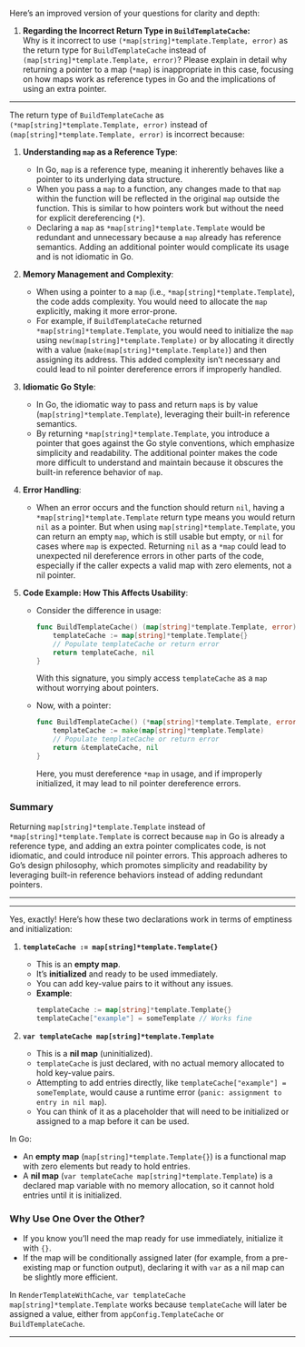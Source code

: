Here’s an improved version of your questions for clarity and depth:

1. **Regarding the Incorrect Return Type in `BuildTemplateCache`:**  
   Why is it incorrect to use `(*map[string]*template.Template, error)` as the return type for `BuildTemplateCache` instead of `(map[string]*template.Template, error)`? Please explain in detail why returning a pointer to a map (`*map`) is inappropriate in this case, focusing on how maps work as reference types in Go and the implications of using an extra pointer.

---

The return type of `BuildTemplateCache` as `(*map[string]*template.Template, error)` instead of `(map[string]*template.Template, error)` is incorrect because:

1. **Understanding `map` as a Reference Type**:
   - In Go, `map` is a reference type, meaning it inherently behaves like a pointer to its underlying data structure.
   - When you pass a `map` to a function, any changes made to that `map` within the function will be reflected in the original `map` outside the function. This is similar to how pointers work but without the need for explicit dereferencing (`*`).
   - Declaring a `map` as `*map[string]*template.Template` would be redundant and unnecessary because a `map` already has reference semantics. Adding an additional pointer would complicate its usage and is not idiomatic in Go.

2. **Memory Management and Complexity**:
   - When using a pointer to a `map` (i.e., `*map[string]*template.Template`), the code adds complexity. You would need to allocate the `map` explicitly, making it more error-prone.
   - For example, if `BuildTemplateCache` returned `*map[string]*template.Template`, you would need to initialize the `map` using `new(map[string]*template.Template)` or by allocating it directly with a value (`make(map[string]*template.Template)`) and then assigning its address. This added complexity isn’t necessary and could lead to nil pointer dereference errors if improperly handled.

3. **Idiomatic Go Style**:
   - In Go, the idiomatic way to pass and return `map`s is by value (`map[string]*template.Template`), leveraging their built-in reference semantics.
   - By returning `*map[string]*template.Template`, you introduce a pointer that goes against the Go style conventions, which emphasize simplicity and readability. The additional pointer makes the code more difficult to understand and maintain because it obscures the built-in reference behavior of `map`.

4. **Error Handling**:
   - When an error occurs and the function should return `nil`, having a `*map[string]*template.Template` return type means you would return `nil` as a pointer. But when using `map[string]*template.Template`, you can return an empty `map`, which is still usable but empty, or `nil` for cases where `map` is expected. Returning `nil` as a `*map` could lead to unexpected nil dereference errors in other parts of the code, especially if the caller expects a valid map with zero elements, not a nil pointer.

5. **Code Example: How This Affects Usability**:
   - Consider the difference in usage:
   
     ```go
     func BuildTemplateCache() (map[string]*template.Template, error) {
         templateCache := map[string]*template.Template{}
         // Populate templateCache or return error
         return templateCache, nil
     }
     ```
     
     With this signature, you simply access `templateCache` as a `map` without worrying about pointers.
   
   - Now, with a pointer:

     ```go
     func BuildTemplateCache() (*map[string]*template.Template, error) {
         templateCache := make(map[string]*template.Template)
         // Populate templateCache or return error
         return &templateCache, nil
     }
     ```

     Here, you must dereference `*map` in usage, and if improperly initialized, it may lead to nil pointer dereference errors.

### Summary
Returning `map[string]*template.Template` instead of `*map[string]*template.Template` is correct because `map` in Go is already a reference type, and adding an extra pointer complicates code, is not idiomatic, and could introduce nil pointer errors. This approach adheres to Go’s design philosophy, which promotes simplicity and readability by leveraging built-in reference behaviors instead of adding redundant pointers.


---

---

Yes, exactly! Here’s how these two declarations work in terms of emptiness and initialization:

1. **`templateCache := map[string]*template.Template{}`**
   - This is an **empty map**.
   - It’s **initialized** and ready to be used immediately.
   - You can add key-value pairs to it without any issues.
   - **Example**:
     ```go
     templateCache := map[string]*template.Template{}
     templateCache["example"] = someTemplate // Works fine
     ```

2. **`var templateCache map[string]*template.Template`**
   - This is a **nil map** (uninitialized).
   - `templateCache` is just declared, with no actual memory allocated to hold key-value pairs.
   - Attempting to add entries directly, like `templateCache["example"] = someTemplate`, would cause a runtime error (`panic: assignment to entry in nil map`).
   - You can think of it as a placeholder that will need to be initialized or assigned to a map before it can be used.

In Go:
- An **empty map** (`map[string]*template.Template{}`) is a functional map with zero elements but ready to hold entries.
- A **nil map** (`var templateCache map[string]*template.Template`) is a declared map variable with no memory allocation, so it cannot hold entries until it is initialized. 

### Why Use One Over the Other?
- If you know you’ll need the map ready for use immediately, initialize it with `{}`.
- If the map will be conditionally assigned later (for example, from a pre-existing map or function output), declaring it with `var` as a nil map can be slightly more efficient.

In `RenderTemplateWithCache`, `var templateCache map[string]*template.Template` works because `templateCache` will later be assigned a value, either from `appConfig.TemplateCache` or `BuildTemplateCache`.

---


